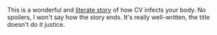 This is a wonderful and <a href="https://nymag.com/intelligencer/amp/2020/03/the-story-of-a-coronavirus-infection.html">literate story</a> of how CV infects your body. No spoilers, I won't say how the story ends. It's really well-written, the title doesn't do it justice. 
